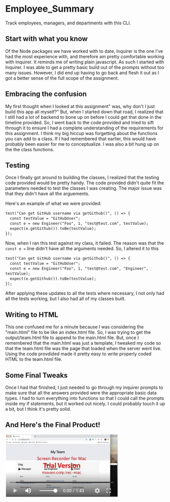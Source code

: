 # Employee_Summary
Track employees, managers, and departments with this CLI.
## Start with what you know

Of the Node packages we have worked with to date, Inquirer is the one I've had the most experience with, and therefore am pretty comfortable working with Inquirer. It reminds me of writing plain javascript. As such I started with Inquirer. I was able to get a pretty basic build out of the prompts without too many issues. However, I did end up having to go back and flesh it out as I got a better sense of the full scope of the assignment.

## Embracing the confusion

My first thought when I looked at this assignment" was, why don't I just build this app all myself?" But, when I started down that road, I realized that I still had a lot of backend to bone up on before I could get that done in the timeline provided. So, I went back to the code provided and tried to sift through it to ensure I had a complete understanding of the requirements for this assignment. I think my big hiccup was forgetting about the functions you can add to a class. If I had remembered that earlier, this would have probably been easier for me to conceptualize. I was also a bit hung up on the the class functions.

## Testing

Once I finally got around to building the classes, I realized that the testing code provided would be pretty handy. The code provided didn't quite fit the parameters needed to test the classes I was creating. The major issue was that they didn't have all the arguements.

Here's an example of what we were provided:

```
test("Can get GitHub username via getGithub()", () => {
  const testValue = "GitHubUser";
  const e = new Engineer("Foo", 1, "test@test.com", testValue);
  expect(e.getGithub()).toBe(testValue);
});
```

Now, when I ran this test against my class, it failed. The reason was that the `const e =` line didn't have all the arguments needed. So, I altered it to this

```
test("Can get GitHub username via getGithub()", () => {
  const testValue = "GitHubUser";
  const e = new Engineer("Foo", 1, "test@test.com", "Engineer", testValue);
  expect(e.getGithub()).toBe(testValue);
});
```

After applying these updates to all the tests where necessary, I not only had all the tests working, but I also had all of my classes built.

## Writing to HTML

This one confused me for a minute because I was considering the "main.html" file to be like an index.html file. So, I was trying to get the output/team.html file to append to the main.html file. But, once I remembered that the main.html was just a template, I tweaked my code so that the team.html file was the page that loaded when the server went live.
Using the code provdided made it pretty easy to write properly coded HTML to the team.html file.

## Some Final Tweaks

Once I had that finished, I just needed to go through my inquirer prompts to make sure that all the answers provided were the appropriate basic data types. I had to turn everything into functions so that I could call the prompts inside my if statements, but it worked out nicely. I could probably touch it up a bit, but I think it's pretty solid.

## And Here's the Final Product!

[![Click Through of App](photo_assets/photo.png)](https://youtu.be/Aua6pFVTchg)
